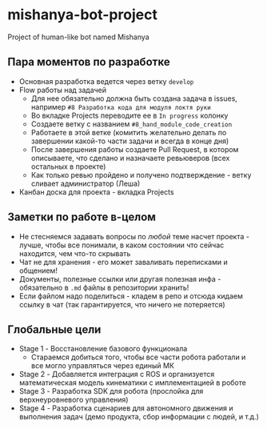 # mishanya-bot-project
Project of human-like bot named Mishanya

## Пара моментов по разработке

- Основная разработка ведется через ветку `develop`
- Flow работы над задачей
  - Для нее обязательно должна быть создана задача в issues, например `#8 Разработка кода для модуля локтя руки`
  - Во вкладке Projects переводите ее в `In progress` колонку
  - Создаете ветку с названием `#8_hand_module_code_creation`
  - Работаете в этой ветке (комитить желательно делать по завершении какой-то части задачи и всегда в конце дня)
  - После завершения работы создаете Pull Request, в котором описываете, что сделано и назначаете ревьюверов (всех остальных в проекте)
  - Как только ревью пройдено и получено подтверждение - ветку сливает администратор (Леша)
- Канбан доска для проекта - вкладка Projects

## Заметки по работе в-целом

- Не стесняемся задавать вопросы по *любой* теме насчет проекта - лучше, чтобы все понимали, в каком состоянии что сейчас находится, чем что-то скрывать
- Чат не для хранения - его может заваливать переписками и общением!
- Документы, полезные ссылки или другая полезная инфа - обязательно в `.md` файлы в репозитории хранить!
- Если файлом надо поделиться - кладем в репо и отсюда кидаем ссылку в чат (так гарантируется, что ничего не потеряется) 

## Глобальные цели

- Stage 1 - Восстановление базового функционала
  - Стараемся добиться того, чтобы все части робота работали и все могло управляться через единый МК
- Stage 2 - Добавляется интеграция с ROS и организуется математическая модель кинематики с имплементацией в роботе
- Stage 3 - Разработка SDK для робота (прослойка для верхнеуровневого управления)
- Stage 4 - Разработка сценариев для автономного движения и выполнения задач (демо продукта, сбор информации с людей, и т.д.)
